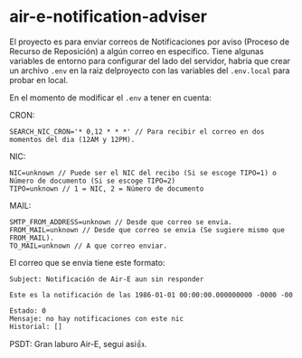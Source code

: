 # air-e-notification-adviser

El proyecto es para enviar correos de Notificaciones por aviso (Proceso de Recurso de Reposición) a 
algún correo en especifico. Tiene algunas variables de entorno para configurar del lado del servidor, 
habria que crear un archivo `.env` en la raiz delproyecto con las variables del `.env.local` para 
probar en local.

En el momento de modificar el `.env` a tener en cuenta:

CRON:
```
SEARCH_NIC_CRON='* 0,12 * * *' // Para recibir el correo en dos momentos del dia (12AM y 12PM).
```

NIC:
```
NIC=unknown // Puede ser el NIC del recibo (Si se escoge TIPO=1) o Número de documento (Si se escoge TIPO=2)
TIPO=unknown // 1 = NIC, 2 = Número de documento 
```

MAIL:
```
SMTP_FROM_ADDRESS=unknown // Desde que correo se envia.
FROM_MAIL=unknown // Desde que correo se envia (Se sugiere mismo que FROM_MAIL).
TO_MAIL=unknown // A que correo enviar.
```

El correo que se envia tiene este formato:

```
Subject: Notificación de Air-E aun sin responder
```

```
Este es la notificación de las 1986-01-01 00:00:00.000000000 -0000 -00

Estado: 0
Mensaje: no hay notificaciones con este nic
Historial: []
```

PSDT: Gran laburo Air-E, segui asi👍.
